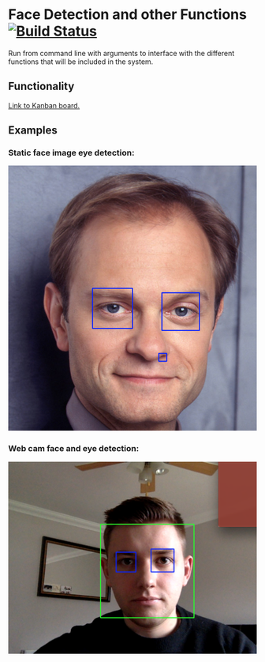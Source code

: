 # Face Detection and other Functions  [![Build Status](https://travis-ci.org/elldi/face-detection-and-other-functions.svg?branch=master)](https://travis-ci.org/elldi/face-detection-and-other-functions)

Run from command line with arguments to interface with the different functions that will be included in the system.

## Functionality

[Link to Kanban board.](https://github.com/elldi/face_detection/projects/1)

## Examples

### Static face image eye detection:
![Alt text](/img/var_imgs/niles_eyes.jpg?raw=true "Static eye detection")

### Web cam face and eye detection:
![Alt text](/img/var_imgs/real_time.jpg?raw=true "Real Time Face Detection")

